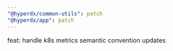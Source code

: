 ```yaml
---
"@hyperdx/common-utils": patch
"@hyperdx/app": patch
---
```


feat: handle k8s metrics semantic convention updates
